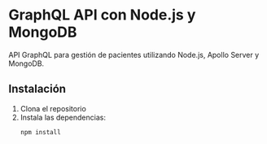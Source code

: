 # GraphQL API con Node.js y MongoDB

API GraphQL para gestión de pacientes utilizando Node.js, Apollo Server y MongoDB.

## Instalación

1. Clona el repositorio
2. Instala las dependencias:
   ```bash
   npm install
